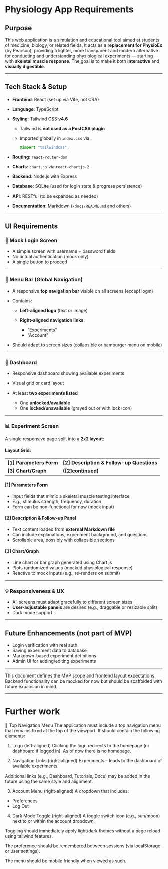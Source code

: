 # Physiology App Requirements

## Purpose

This web application is a simulation and educational tool aimed at students of medicine, biology, or related fields. It acts as a **replacement for PhysioEx** (by Pearson), providing a lighter, more transparent and modern alternative for conducting and understanding physiological experiments — starting with **skeletal muscle response**. The goal is to make it both **interactive** and **visually digestible**.

---

## Tech Stack & Setup

* **Frontend**: React (set up via Vite, not CRA)
* **Language**: TypeScript
* **Styling**: Tailwind CSS **v4.6**

  * Tailwind is **not used as a PostCSS plugin**
  * Imported globally in `index.css` via:

    ```css
    @import "tailwindcss";
    ```
* **Routing**: `react-router-dom`
* **Charts**: `chart.js` via `react-chartjs-2`
* **Backend**: Node.js with Express
* **Database**: SQLite (used for login state & progress persistence)
* **API**: RESTful (to be expanded as needed)
* **Documentation**: Markdown (`/docs/README.md` and others)

---

## UI Requirements

### 🔐 Mock Login Screen

* A simple screen with username + password fields
* No actual authentication (mock only)
* A single button to proceed

---

### 🧭 Menu Bar (Global Navigation)

* A responsive **top navigation bar** visible on all screens (except login)
* Contains:

  * **Left-aligned logo** (text or image)
  * **Right-aligned navigation links**:

    * "Experiments"
    * "Account"
* Should adapt to screen sizes (collapsible or hamburger menu on mobile)

---

### 🧪 Dashboard

* Responsive dashboard showing available experiments
* Visual grid or card layout
* At least **two experiments listed**

  * One **unlocked/available**
  * One **locked/unavailable** (grayed out or with lock icon)

---

### 📊 Experiment Screen

A single responsive page split into a **2x2 layout**:

#### Layout Grid:

|                          |                                            |
| ------------------------ | ------------------------------------------ |
| **\[1] Parameters Form** | **\[2] Description & Follow-up Questions** |
| **\[3] Chart/Graph**     | **(\[2]continued)**                            |

#### \[1] Parameters Form

* Input fields that mimic a skeletal muscle testing interface
* E.g., stimulus strength, frequency, duration
* Form can be non-functional for now (mock input)

#### \[2] Description & Follow-up Panel

* Text content loaded from **external Markdown file**
* Can include explanations, experiment background, and questions
* Scrollable area, possibly with collapsible sections

#### \[3] Chart/Graph

* Line chart or bar graph generated using Chart.js
* Plots randomized values (mocked physiological response)
* Reactive to mock inputs (e.g., re-renders on submit)

---

### 💡 Responsiveness & UX

* All screens must adapt gracefully to different screen sizes
* **User-adjustable panels** are desired (e.g., draggable or resizable split)
* Dark mode support

---

## Future Enhancements (not part of MVP)

* Login verification with real auth
* Saving experiment data to database
* Markdown-based experiment definitions
* Admin UI for adding/editing experiments

---

This document defines the MVP scope and frontend layout expectations. Backend functionality can be mocked for now but should be scaffolded with future expansion in mind.

---

# Further work

🔖 Top Navigation Menu
The application must include a top navigation menu that remains fixed at the top of the viewport. It should contain the following elements:

1. Logo (left-aligned)
Clicking the logo redirects to the homepage (or dashboard if logged in). As of now there is no homepage.

2. Navigation Links (right-aligned)
Experiments – leads to the dashboard of available experiments.

Additional links (e.g., Dashboard, Tutorials, Docs) may be added in the future using the same style and alignment.

3. Account Menu (right-aligned)
A dropdown that includes:
- Preferences
- Log Out

4. Dark Mode Toggle (right-aligned)
A toggle switch icon (e.g., sun/moon) next to or within the account dropdown.

Toggling should immediately apply light/dark themes without a page reload using tailwind features.

The preference should be remembered between sessions (via localStorage or user settings).

The menu should be mobile friendly when viewed as such.